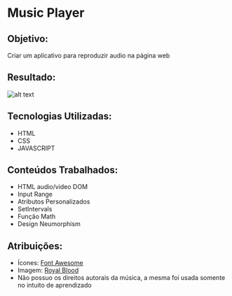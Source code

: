 # Music Player
 
## Objetivo:
Criar um aplicativo para reproduzir audio na página web

## Resultado: 
![alt text](https://github.com/vinicius-je/Music-player/blob/main/img/apresenta%C3%A7%C3%A3o.png)

## Tecnologias Utilizadas:
* HTML
* CSS
* JAVASCRIPT

## Conteúdos Trabalhados:
* HTML audio/video DOM
* Input Range
* Atributos Personalizados
* SetIntervals
* Função Math
* Design Neumorphism

## Atribuições:
* Ícones: [Font Awesome](https://fontawesome.com/)
* Imagem: [Royal Blood](https://www.google.com/search?q=royal+blood&sxsrf=ALeKk012JqJl1TQROcpG9Z8uyZnmarC3wQ:1613659239968&source=lnms&tbm=isch&sa=X&ved=2ahUKEwiGmKWO1fPuAhXDH7kGHXkVD6AQ_AUoA3oECAYQBQ&biw=1366&bih=657#imgrc=M6L4e87ZSyJPIM)
* Não possuo os direitos autorais da música, a mesma foi usada somente no intuito de aprendizado
